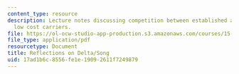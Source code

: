 ```yaml
---
content_type: resource
description: Lecture notes discussing competition between established airlines and
  low cost carriers.
file: https://ol-ocw-studio-app-production.s3.amazonaws.com/courses/15-963-advanced-strategy-spring-2008/17ad1b6c8556fe1e19092611f7249879_lec13.pdf
file_type: application/pdf
resourcetype: Document
title: Reflections on Delta/Song
uid: 17ad1b6c-8556-fe1e-1909-2611f7249879
---
```

